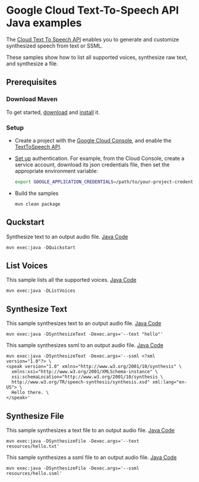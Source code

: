 # Google Cloud Text-To-Speech API Java examples

The [Cloud Text To Speech API][texttospeech] enables you to generate and
customize synthesized speech from text or SSML.

These samples show how to list all supported voices, synthesize raw
text, and synthesize a file.

[texttospeech]: https://cloud.google.com/texttospeech/
[google-cloud-java]: https://github.com/GoogleCloudPlatform/google-cloud-java

## Prerequisites

### Download Maven

To get started, [download][maven-download] and [install][maven-install] it.

[maven]: https://maven.apache.org
[maven-download]: https://maven.apache.org/download.cgi
[maven-install]: https://maven.apache.org/install.html

### Setup

* Create a project with the [Google Cloud Console][cloud-console], and enable
  the [TextToSpeech API][text-to-speech-api].
* [Set up][auth] authentication. For
    example, from the Cloud Console, create a service account,
    download its json credentials file, then set the appropriate environment
    variable:

    ```bash
    export GOOGLE_APPLICATION_CREDENTIALS=/path/to/your-project-credentials.json
    ```
* Build the samples
    ```
    mvn clean package
    ```

[cloud-console]: https://console.cloud.google.com
[text-to-speech-api]: https://console.cloud.google.com/apis/api/texttospeech.googleapis.com/overview?project=_
[auth]: https://cloud.google.com/docs/authentication/getting-started

## Quckstart
Synthesize text to an output audio file. [Java Code](quickstart)
```
mvn exec:java -DQuickstart
```

## List Voices
This sample lists all the supported voices. [Java Code](list_voices)
```
mvn exec:java -DListVoices
```

## Synthesize Text
This sample synthesizes text to an output audio file. [Java Code](synthesize_text)
```
mvn exec:java -DSynthesizeText -Dexec.args='--text "hello"'
```

This sample synthesizes ssml to an output audio file. [Java Code](synthesize_text)
```
mvn exec:java -DSynthesizeText -Dexec.args='--ssml <?xml version="1.0"?> \
<speak version="1.0" xmlns="http://www.w3.org/2001/10/synthesis" \
  xmlns:xsi="http://www.w3.org/2001/XMLSchema-instance" \
  xsi:schemaLocation="http://www.w3.org/2001/10/synthesis \
  http://www.w3.org/TR/speech-synthesis/synthesis.xsd" xml:lang="en-US"> \
  Hello there. \
</speak>'
```

## Synthesize File
This sample synthesizes a text file to an output audio file. [Java Code](synthesize_file)
```
mvn exec:java -DSynthesizeFile -Dexec.args='--text resources/hello.txt'
```

This sample synthesizes a ssml file to an output audio file. [Java Code](synthesize_file)
```
mvn exec:java -DSynthesizeFile -Dexec.args='--ssml resources/hello.ssml'
```